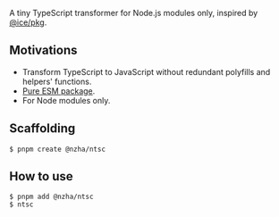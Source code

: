 A tiny TypeScript transformer for Node.js modules only, inspired by [@ice/pkg](https://github.com/ice-lab/icepkg).

## Motivations

+ Transform TypeScript to JavaScript without redundant polyfills and helpers' functions.
+ [Pure ESM package](https://gist.github.com/sindresorhus/a39789f98801d908bbc7ff3ecc99d99c).
+ For Node modules only.

## Scaffolding

```shell
$ pnpm create @nzha/ntsc
```

## How to use

```shell
$ pnpm add @nzha/ntsc
$ ntsc
```
